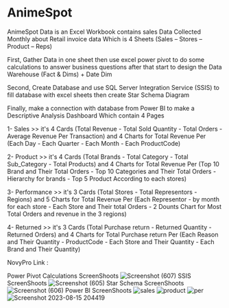 # AnimeSpot
AnimeSpot Data is an Excel Workbook contains sales Data Collected Monthly about Retail invoice data Which is  4 Sheets (Sales – Stores – Product – Reps)

First, Gather Data in one sheet then use excel power pivot to do some calculations to answer business questions after that start to design the Data Warehouse (Fact & Dims) + Date Dim

Second, Create Database and use SQL Server Integration Service (SSIS) to fill database with excel sheets then create Star Schema Diagram 

Finally, make a connection with database from Power BI to make a Descriptive Analysis Dashboard Which contain 4 Pages

1- Sales >> it's 4 Cards (Total Revenue - Total Sold Quantity - Total Orders - Average Revenue Per Transaction) and 4 Charts for Total Revenue Per (Each Day - Each Quarter - Each Month - Each ProductCode)


2- Product >> it's 4 Cards (Total Brands - Total Category - Total Sub_Category - Total Products) and 4 Charts for Total Revenue Per (Top 10 Brand and Their Total Orders - Top 10 Categories and Their Total Orders - Hierarchy for brands - Top 5 Product According to each stores)


3- Performance >>  it's 3 Cards (Total Stores - Total Representors - Regions) and 5 Charts for Total Revenue Per (Each Representor - by month for each store - Each Store and Their total Orders - 2 Dounts Chart for Most Total Orders and revenue in the 3 regions)


4- Returned >> it's 3 Cards (Total Purchase return - Returned Quantity - Returned Orders) and 4 Charts for Total Purchase return Per (Each Reason and Their Quantity - ProductCode - Each Store and Their Quantity - Each Brand and Their Quantity)


NovyPro Link : 


Power Pivot Calculations ScreenShoots
![Screenshot (607)](https://github.com/IbrahimBasal/AnimeSpot/assets/71732836/cee07343-c69c-4eb7-a3d7-c3ed12ddd76f)
SSIS ScreenShoots
![Screenshot (605)](https://github.com/IbrahimBasal/AnimeSpot/assets/71732836/2feaf1e7-bfad-49a5-a118-5e30dc22f822)
Star Schema ScreenShoots
![Screenshot (606)](https://github.com/IbrahimBasal/AnimeSpot/assets/71732836/e63a1b84-16f6-4afd-b3e6-993f5e1dd681)
Power BI ScreenShoots
![sales](https://github.com/IbrahimBasal/AnimeSpot/assets/71732836/bd1a4b1d-ab5b-43cb-8714-169e4a8459df)
![product](https://github.com/IbrahimBasal/AnimeSpot/assets/71732836/de079104-081f-4c38-b506-f55169382cb3)
![per](https://github.com/IbrahimBasal/AnimeSpot/assets/71732836/013d099c-3ce6-4e9c-be0c-8b8862d31f68)
![Screenshot 2023-08-15 204419](https://github.com/IbrahimBasal/AnimeSpot/assets/71732836/6154f9e8-a9f4-4a88-ab2d-76b6d6cfbbbd)


